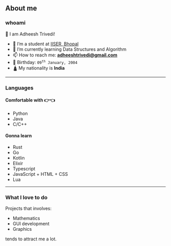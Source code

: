 ## About me

### whoami

👋 I am Adheesh Trivedi!

- 🔭 I’m a student at [IISER, Bhopal](https://www.iiserb.ac.in/)
- 🌱 I’m currently learning Data Structures and Algorithm
- 📫 How to reach me: **adheeshtrivedi@gmail.com**
- 🎂 Birthday: <code>09<sup>th</sup> January, 2004</code>
- 🛕 My nationality is **India**

----

### Languages

#### Comfortable with 👉👈
- Python
- Java
- C/C++

#### Gonna learn
- Rust
- Go
- Kotlin
- Elixir
- Typescript
- JavaScript + HTML + CSS
- Lua

----

### What I love to do

Projects that involves:
- Mathematics
- GUI development
- Graphics

tends to attract me a lot.
